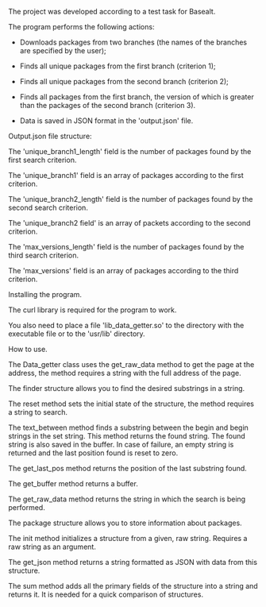 The project was developed according to a test task for Basealt.



The program performs the following actions:

- Downloads packages from two branches (the names of the branches are specified by the user);

- Finds all unique packages from the first branch (criterion 1);

- Finds all unique packages from the second branch (criterion 2);

- Finds all packages from the first branch, the version of which is greater than the packages of the second branch (criterion 3).

- Data is saved in JSON format in the 'output.json'  file.



Output.json file structure:

The 'unique_branch1_length'  field is the number of packages found by the first search criterion.

The 'unique_branch1'  field is an array of packages according to the first criterion.

The 'unique_branch2_length'  field is the number of packages found by the second search criterion.

The 'unique_branch2 field'  is an array of packets according to the second criterion.

The 'max_versions_length'  field is the number of packages found by the third search criterion.

The 'max_versions' field is an array of packages according to the third criterion.



Installing the program.

The curl library is required for the program to work.

You also need to place a file 'lib_data_getter.so' to the directory with the executable file or to the 'usr/lib'  directory.



How to use.

The Data_getter class uses the get_raw_data method to get the page at the address, the method requires a string with the full address of the page.



The finder structure allows you to find the desired substrings in a string.

The reset method sets the initial state of the structure, the method requires a string to search.

The text_between method finds a substring between the begin and begin strings in the set string. This method returns the found string. The found string is also saved in the buffer. In case of failure, an empty string is returned and the last position found is reset to zero.

The get_last_pos method returns the position of the last substring found.

The get_buffer method returns a buffer.

The get_raw_data method returns the string in which the search is being performed.



The package structure allows you to store information about packages.

The init method initializes a structure from a given, raw string. Requires a raw string as an argument.

The get_json method returns a string formatted as JSON with data from this structure.

The sum method adds all the primary fields of the structure into a string and returns it. It is needed for a quick comparison of structures.
